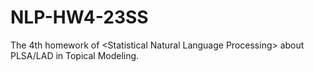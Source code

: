 # NLP-HW4-23SS
The 4th homework of &lt;Statistical Natural Language Processing> about PLSA/LAD in Topical Modeling.
